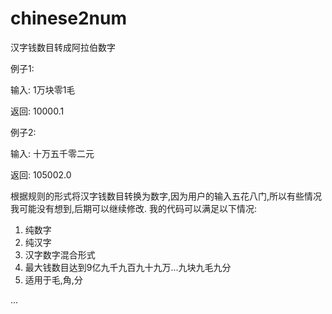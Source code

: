 # chinese2num
汉字钱数目转成阿拉伯数字

例子1:

输入: 1万块零1毛

返回: 10000.1

例子2:

输入: 十万五千零二元

返回: 105002.0

根据规则的形式将汉字钱数目转换为数字,因为用户的输入五花八门,所以有些情况我可能没有想到,后期可以继续修改.
我的代码可以满足以下情况:
1. 纯数字
2. 纯汉字
3. 汉字数字混合形式
4. 最大钱数目达到9亿九千九百九十九万...九块九毛九分
5. 适用于毛,角,分

...
